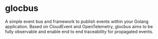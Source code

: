 # glocbus

A simple event bus and framework to publish events within your Golang application. Based on CloudEvent and OpenTelemetry, glocbus aims to be fully observable and enable end to end traceability for propagated events.
